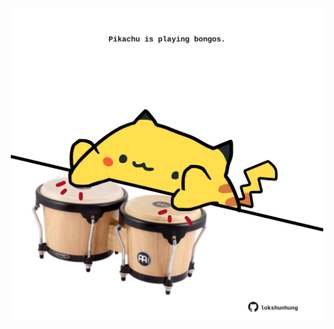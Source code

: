 <!-- built at 20/05/2025, 14:00:37 UTC -->
<p align="center">
  <img width="500" height="500" src="./ReadmeImage.svg">
</p>
